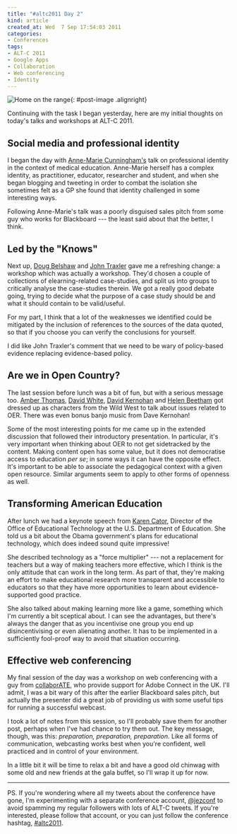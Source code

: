 ```yaml
---
title: "#altc2011 Day 2"
kind: article
created_at: Wed  7 Sep 17:54:03 2011
categories:
- Conferences
tags:
- ALT-C 2011
- Google Apps
- Collaboration
- Web conferencing
- Identity
---
```

![Home on the range](http://farm7.static.flickr.com/6210/6123669460_c6a81e8d3e_m.jpg){: #post-image .alignright}

Continuing with the task I began yesterday, here are my initial thoughts on
today's talks and workshops at ALT-C 2011.

## Social media and professional identity

I began the day with [Anne-Marie
Cunningham's](http://wishfulthinkinginmedicaleducation.blogspot.com/) talk on
professional identity in the context of medical education. Anne-Marie herself
has a complex identity, as practitioner, educator, researcher and student, and
when she began blogging and tweeting in order to combat the isolation she
sometimes felt as a GP she found that identity challenged in some interesting
ways.

Following Anne-Marie's talk was a poorly disguised sales pitch from some guy
who works for Blackboard --- the least said about that the better, I think.

## Led by the "Knows"

Next up, [Doug Belshaw](http://about.me/dajbelshaw) and [John
Traxler](http://home.wlv.ac.uk/~cm1990/) gave me a refreshing change: a
workshop which was actually a workshop. They'd chosen a couple of collections
of elearning-related case-studies, and split us into groups to critically
analyse the case-studies therein. We got a really good debate going, trying to
decide what the purpose of a case study should be and what it should contain to
be valid/useful.

For my part, I think that a lot of the weaknesses we identified could be
mitigated by the inclusion of references to the sources of the data quoted, so
that if you choose you can verify the conclusions for yourself.

I did like John Traxler's comment that we need to be wary of policy-based
evidence replacing evidence-based policy.

## Are we in Open Country?

The last session before lunch was a bit of fun, but with a serious message too.
[Amber Thomas](https://twitter.com/#!/ambrouk), [David
White](https://twitter.com/#!/daveowhite), [David
Kernohan](http://followersoftheapocalyp.se/) and [Helen
Beetham](https://twitter.com/#!/Helenbeetham) got dressed up as characters from
the Wild West to talk about issues related to OER. There was even bonus banjo
music from Dave Kernohan!

Some of the most interesting points for me came up in the extended discussion
that followed their introductory presentation. In particular, it's very
important when thinking about OER to not get sidetracked by the content. Making
content open has some value, but it does not democratise access to education
*per se*; in some ways it can have the opposite effect. It's important to
be able to associate the pedagogical context with a given open resource.
Similar arguments seem to apply to other forms of openness as well.

## Transforming American Education

After lunch we had a keynote speech from [Karen
Cator](http://www2.ed.gov/news/staff/bios/cator.html), Director of the Office
of Educational Technology at the U.S. Department of Education. She told us a
bit about the Obama government's plans for educational technology, which does
indeed sound quite impressive!

She described technology as a "force multiplier" --- not a replacement for
teachers but a way of making teachers more effective, which I think is the
only attitude that can work in the long term. As part of that, they're making
an effort to make educational research more transparent and accessible to
educators so that they have more opportunities to learn about
evidence-supported good practice.

She also talked about making learning more like a game, something which I'm
currently a bit sceptical about. I can see the advantages, but there's always
the danger that as you incentivise one group you end up disincentivising or
even alienating another. It has to be implemented in a sufficiently fool-proof
way to avoid that situation occurring.

## Effective web conferencing

My final session of the day was a workshop on web conferencing with a guy from
[collaborATE](http://www.collab8.com/), who provide support for Adobe Connect
in the UK. I'll admit, I was a bit wary of this after the earlier Blackboard
sales pitch, but actually the presenter did a great job of providing us with
some useful tips for running a successful webcast.

I took a lot of notes from this session, so I'll probably save them for another
post, perhaps when I've had chance to try them out. The key message, though,
was this: *preparation, preparation, preparation*. Like all forms of
communication, webcasting works best when you're confident, well practiced and
in control of your environment.

In a little bit it will be time to relax a bit and have a good old chinwag with
some old and new friends at the gala buffet, so I'll wrap it up for now.

<hr class="colruler" />

PS. If you're wondering where all my tweets about the conference have gone, I'm
experimenting with a separate conference account,
[@jezconf](http://twitter.com/jezconf) to avoid spamming my regular followers
with lots of ALT-C tweets. If you're interested, please follow that account, or
you can just follow the conference hashtag,
[#altc2011](https://twitter.com/#!/search/%23altc2011).
